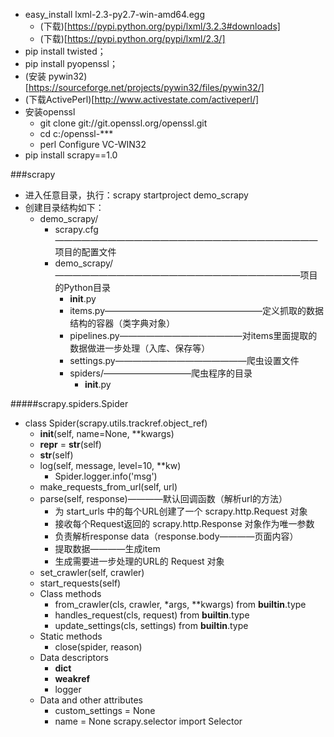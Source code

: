 - easy_install lxml-2.3-py2.7-win-amd64.egg
    + (下载)[https://pypi.python.org/pypi/lxml/3.2.3#downloads]
    + (下载)[https://pypi.python.org/pypi/lxml/2.3/]
- pip install twisted；
- pip install pyopenssl；
- (安装 pywin32)[https://sourceforge.net/projects/pywin32/files/pywin32/]
- (下载ActivePerl)[http://www.activestate.com/activeperl/]
- 安装openssl
    + git clone git://git.openssl.org/openssl.git
    + cd c:/openssl-***
    + perl Configure VC-WIN32
- pip install scrapy==1.0

###scrapy
- 进入任意目录，执行：scrapy startproject demo_scrapy
- 创建目录结构如下：
    + demo_scrapy/
        * scrapy.cfg——————————————————————————————项目的配置文件
        * demo_scrapy/————————————————————————————项目的Python目录
            - __init__.py
            - items.py——————————————————定义抓取的数据结构的容器（类字典对象）
            - pipelines.py——————————————对items里面提取的数据做进一步处理（入库、保存等）
            - settings.py———————————————爬虫设置文件
            - spiders/——————————爬虫程序的目录
                + __init__.py


#####scrapy.spiders.Spider
- class Spider(scrapy.utils.trackref.object_ref)
    + __init__(self, name=None, **kwargs)
    + __repr__ = __str__(self)
    + __str__(self)
    + log(self, message, level=10, **kw)
        * Spider.logger.info('msg')
    + make_requests_from_url(self, url)
    + parse(self, response)————默认回调函数（解析url的方法）
        * 为 start_urls 中的每个URL创建了一个 scrapy.http.Request 对象
        * 接收每个Request返回的 scrapy.http.Response 对象作为唯一参数
        * 负责解析response data（response.body————页面内容）
        * 提取数据————生成item
        * 生成需要进一步处理的URL的 Request 对象
    + set_crawler(self, crawler)
    + start_requests(self)
    + Class methods
        * from_crawler(cls, crawler, *args, **kwargs) from __builtin__.type
        * handles_request(cls, request) from __builtin__.type
        * update_settings(cls, settings) from __builtin__.type
    + Static methods
        * close(spider, reason)
    + Data descriptors
        * __dict__
        * __weakref__
        * logger
    + Data and other attributes
        * custom_settings = None
        * name = None
scrapy.selector import Selector